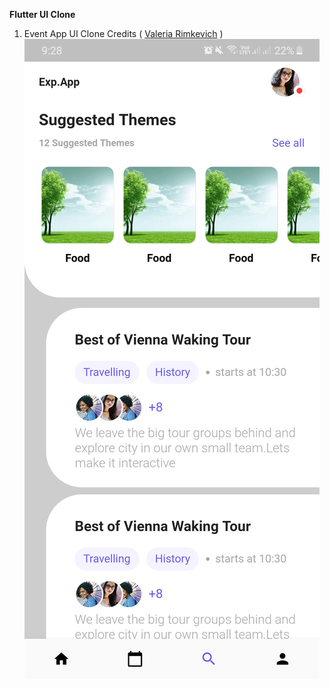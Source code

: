 **Flutter UI Clone**
1) Event App UI Clone  Credits ( [Valeria Rimkevich](https://dribbble.com/shots/9191571-Events-app?utm_source=Clipboard_Shot&utm_campaign=pilot_robot&utm_content=Events%20app&utm_medium=Social_Share) )
![Screen](https://github.com/jignesh1997/flutter_UI_clone/blob/master/eventScreen.jpg)